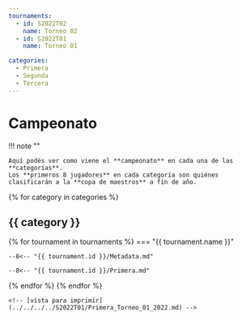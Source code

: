 ```yaml
---
tournaments:
  - id: S2022T02
    name: Torneo 02
  - id: S2022T01
    name: Torneo 01

categories:
  - Primera
  - Segunda
  - Tercera
---
```


# Campeonato

!!! note ""

    Aquí podés ver como viene el **campeonato** en cada una de las **categorías**. 
    Los **primeros 8 jugadores** en cada categoría son quiénes clasificarán a la **copa de maestros** a fin de año.

{% for category in categories %}

## {{ category }}

{% for tournament in tournaments %}
=== "{{ tournament.name }}"

    --8<-- "{{ tournament.id }}/Metadata.md"

    --8<-- "{{ tournament.id }}/Primera.md"

{% endfor %}
{% endfor %}

    <!-- [vista para imprimir](../../../../S2022T01/Primera_Torneo_01_2022.md) -->
